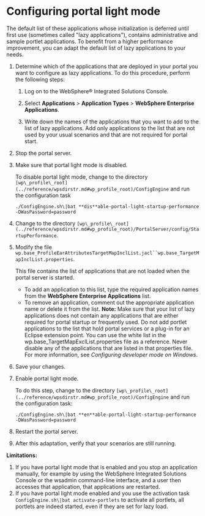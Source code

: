 # Configuring portal light mode

The default list of these applications whose initialization is deferred until first use \(sometimes called "lazy applications"\), contains administrative and sample portlet applications. To benefit from a higher performance improvement, you can adapt the default list of lazy applications to your needs.

1.  Determine which of the applications that are deployed in your portal you want to configure as lazy applications. To do this procedure, perform the following steps:

    1.  Log on to the WebSphere® Integrated Solutions Console.

    2.  Select **Applications** \> **Application Types** \> **WebSphere Enterprise Applications**.

    3.  Write down the names of the applications that you want to add to the list of lazy applications. Add only applications to the list that are not used by your usual scenarios and that are not required for portal start.

2.  Stop the portal server.

3.  Make sure that portal light mode is disabled.

    To disable portal light mode, change to the directory `[wp\_profile\_root](../reference/wpsdirstr.md#wp_profile_root)/ConfigEngine` and run the configuration task

    ```
    ./ConfigEngine.sh\|bat **dis**able-portal-light-startup-performance -DWasPassword=password
    ```

4.  Change to the directory `[wp\_profile\_root](../reference/wpsdirstr.md#wp_profile_root)/PortalServer/config/StartupPerformance`.

5.  Modify the file `wp.base_ProfileEarAttributesTargetMapInclList.jacl``wp.base_TargetMapInclList.properties`.

    This file contains the list of applications that are not loaded when the portal server is started.

    -   To add an application to this list, type the required application names from the **WebSphere Enterprise Applications** list.
    -   To remove an application, comment out the appropriate application name or delete it from the list.
    **Note:** Make sure that your list of lazy applications does not contain any applications that are either required for portal startup or frequently used. Do not add portlet applications to the list that hold portal services or a plug-in for an Eclipse extension point. You can use the white list in the wp.base\_TargetMapExclList.properties file as a reference. Never disable any of the applications that are listed in that properties file. For more information, see *Configuring developer mode on Windows*.

6.  Save your changes.

7.  Enable portal light mode.

    To do this step, change to the directory `[wp\_profile\_root](../reference/wpsdirstr.md#wp_profile_root)/ConfigEngine` and run the configuration task:

    ```
    ./ConfigEngine.sh\|bat **en**able-portal-light-startup-performance -DWasPassword=password
    ```

8.  Restart the portal server.

9.  After this adaptation, verify that your scenarios are still running.


**Limitations:**

1.  If you have portal light mode that is enabled and you stop an application manually, for example by using the WebSphere Integrated Solutions Console or the wsadmin command-line interface, and a user then accesses that application, that applications are restarted.
2.  If you have portal light mode enabled and you use the activation task `ConfigEngine.sh\|bat activate-portlets` to activate all portlets, all portlets are indeed started, even if they are set for lazy load.



